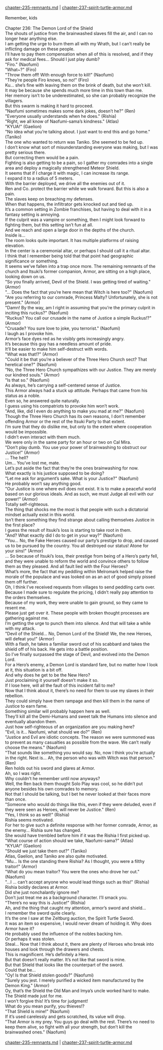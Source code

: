 [chapter-235-remnants.md](./chapter-235-remnants.md) | [chapter-237-spirit-turtle-armor.md](./chapter-237-spirit-turtle-armor.md) <br/>
<br/>
Remember, kids<br/>
<br/>
Chapter 236: The Demon Lord of the Shield<br/>
The shouts of justice from the brainwashed slaves fill the air, and I can no longer hear anything else.<br/>
I am getting the urge to burn them all with my Wrath, but I can’t really be inflicting damage on these people.<br/>
I’ll have to pay them compensation when all of this is resolved, and if they ask for medical fees… Should I just play dumb?<br/>
"Firo." (Naofumi)<br/>
"What~?" (Firo)<br/>
"Throw them off! With enough force to kill!" (Naofumi)<br/>
"They’re people Firo knows, so no!" (Firo)<br/>
Ku… she’s fine with leaving them on the brink of death, but she won’t kill.<br/>
It may be because she spends much more time in this town than me.<br/>
Her memory isn’t to be underestimated, so she can probably recognize the villagers.<br/>
But this swarm is making it hard to proceed.<br/>
"Naofumi sometimes makes some dark jokes, doesn’t he?" (Ren)<br/>
"Everyone usually understands when he does." (Rishia)<br/>
"Right, we all know of Naofumi-sama’s kindness." (Atlas)<br/>
"KYUA!" (Gaelion)<br/>
"No idea what you’re talking about. I just want to end this and go home." (Taniko)<br/>
The one who wanted to return was Taniko. She seemed to be fed up.<br/>
I don’t know what sort of misunderstanding everyone was making, but I was pretty serious there.<br/>
But correcting them would be a pain.<br/>
Fighting is also getting to be a pain, so I gather my comrades into a single area and deploy a magically strengthened Meteor Shield.<br/>
It seems that if I charge it with magic, I can increase its range.<br/>
I expand it to a radius of 5 meters.<br/>
With the barrier deployed, we drive all the enemies out of it.<br/>
Ren and Co. protect the barrier while we walk forward. But this is also a pain.<br/>
The slaves keep on breaching my defenses.<br/>
When that happens, the infiltrator gets knocked out and tied up.<br/>
It’s a common setting in Zombie franchises, but having to deal with it in a fantasy setting is annoying.<br/>
If the culprit was a vampire or something, then I might look forward to fighting them, but this setting isn’t fun at all.<br/>
And we reach and open a large door in the depths of the church.<br/>
Inside is…<br/>
The room looks quite important. It has multiple platforms of raising elevation.<br/>
In the center is a ceremonial altar, or perhaps I should call it a ritual altar.<br/>
I think that I remember being told that that point had geographic significance or something.<br/>
It seems we’ve fallen into a trap once more. The remaining remnants of the church and Itsuki’s former companion, Armor, are sitting on a high place, looking down on us.<br/>
"So you finally arrived, Devil of the Shield. I was getting tired of waiting." (Armor)<br/>
"… Does the fact that you’re here mean that Witch is here too?" (Naofumi)<br/>
"Are you referring to our comrade, Princess Malty? Unfortunately, she is not present." (Armor)<br/>
"Damn! By the way, am I right in assuming that you’re the primary culprit in inciting this ruckus?" (Naofumi)<br/>
"Ruckus? You call our crusade in the name of Justice a simple Ruckus!?" (Armor)<br/>
"Crusade? You sure love to joke, you terrorist." (Naofumi)<br/>
I laugh as I provoke him.<br/>
Armor’s face dyes red as he visibly gets increasingly angry.<br/>
It’s because this guy has a needless amount of pride.<br/>
It’ll be easier to make him self-destruct with words.<br/>
"What was that!?" (Armor)<br/>
"Could it be that you’re a believer of the Three Hero Church sect? That heretical one?" (Naofumi)<br/>
"No, the Three Hero Church sympathizes with our Justice. They are merely our kindred souls." (Armor)<br/>
"Is that so." (Naofumi)<br/>
As always, he’s carrying a self-centered sense of Justice.<br/>
This Armor always had a stuck up attitude. Perhaps that came from his status as a noble.<br/>
Even so, he answered quite naturally.<br/>
I guess using his compatriots to provoke him won’t work.<br/>
"And, like, did I even do anything to make you mad at me?" (Naofumi)<br/>
Though the Three Hero Church has its own reasons, I don’t remember offending Armor or the rest of the Itsuki Party to that extent.<br/>
I’m sure that they do dislike me, but only to the extent where cooperation would be impossible.<br/>
I didn’t even interact with them much.<br/>
We were only in the same party for an hour or two on Cal Mira.<br/>
"Don’t play dumb. You use your power of brainwashing to obstruct our Justice!" (Armor)<br/>
… The hell?<br/>
Um… You’ve lost me, mate.<br/>
Let’s put aside the fact that they’re the ones brainwashing for now.<br/>
What exactly is his justice supposed to be doing?<br/>
"Let me ask for argument’s sake. What is your Justice?" (Naofumi)<br/>
He probably won’t say anything good.<br/>
"Our Justice is one where evil does not exist. It is to make a peaceful world based on our glorious ideals. And as such, we must Judge all evil with our power!" (Armor)<br/>
Totally self-righteous.<br/>
The thing that shocks me the most is that people with such a dictatorial mindset actually exist in this world.<br/>
Isn’t there something they find strange about calling themselves Justice in the first place?<br/>
I guess the result of Itsuki’s loss is starting to take root in them.<br/>
"And? What exactly did I do to get in your way?" (Naofumi)<br/>
"You… No, the Fake Heroes caused our party’s prestige to drop, and caused us to be pursued by the country. You all destroyed our status! Atone for your sins!" (Armor)<br/>
… So because of Itsuki’s loss, their prestige from being of a Hero’s party fell, and they were unable to reform the world and convince others to follow them as they pleased. And all fault lied with the Four Heroes?<br/>
What’s more, the fact that my peddling within Melromark helped raise the morale of the populace and was looked on as an act of good simply pissed them off further.<br/>
Oh, I think I’ve received requests from villages to send peddling carts over.<br/>
Because I made sure to regulate the pricing, I didn’t really pay attention to the orders themselves.<br/>
Because of my work, they were unable to gain ground, so they came to resent me.<br/>
Please just get over it. These people with broken thought processes are gathering against me.<br/>
I’m getting the urge to punch them into silence. And that will take a while with my attack.<br/>
"Devil of the Shield… No, Demon Lord of the Shield! We, the new Heroes, will defeat you!" (Armor)<br/>
With a flash, he takes a familiar sword out of his scabbard and takes the shield off of his back. He gets into a battle position.<br/>
So I’ve finally surpassed the stage of Devil, and evolved into the Demon Lord.<br/>
For a Hero’s enemy, a Demon Lord is standard fare, but no matter how I look at it, this situation is a bit off.<br/>
And why does he get to be the New Hero?<br/>
Just proclaiming it yourself doesn’t make it so.<br/>
If I lose here, will all the fault of this incident fall to me?<br/>
Now that I think about it, there’s no need for them to use my slaves in their rebellion.<br/>
They could simply have them rampage and then kill them in the name of Justice to earn fame.<br/>
Something similar will probably happen here as well.<br/>
They’ll kill all the Demi-Humans and sweet talk the Humans into silence and eventually abandon them.<br/>
Just how self-righteous of an organization are you making here?<br/>
"Evil, is it… Naofumi, what should we do?" (Ren)<br/>
"Justice and Evil are idiotic concepts. The reason we were summoned was to prevent as many casualties as possible from the wave. We can’t really choose the means." (Naofumi)<br/>
"That sounds like something you would say. No, now I think you’re actually in the right. Next is… Ah, the person who was with Witch was that person." (Ren)<br/>
Ren holds out his sword and glares at Armor.<br/>
Ah, so I was right.<br/>
Why couldn’t he remember until now anyways?<br/>
Well, the Ren back them thought Solo Play was cool, so he didn’t put anyone besides his own comrades to memory.<br/>
Not that I should be talking, but I bet he never looked at their faces more than once.<br/>
"Someone who would do things like this, even if they were deluded, even if they were seen as Heroes, will never be Justice." (Ren)<br/>
"Yes, I think so as well!" (Rishia)<br/>
Rishia seems motivated.<br/>
For her to give such a definite response with her former comrade, Armor, as the enemy… Rishia sure has changed.<br/>
She would have trembled before him if it was the Rishia I first picked up.<br/>
"What course of action should we take, Naofumi-sama?" (Atlas)<br/>
"KYUA!" (Gaelion)<br/>
"Should we just take them out?" (Taniko)<br/>
Atlas, Gaelion, and Taniko are also quite motivated.<br/>
"Mu… Is the one standing there Rishia? As I thought, you were a filthy traitor!" (Armor)<br/>
"What do you mean traitor? You were the ones who drove her out." (Naofumi)<br/>
"…I … can’t accept anyone who would lead things such as this!" (Rishia)<br/>
Rishia boldly declares at Armor.<br/>
Did she just nonchalantly ignore me?<br/>
Don’t just treat me as a background character. I’ll smack you.<br/>
"There’s no way this is Justice!" (Rishia)<br/>
Ah, and the thing that caught my attention, armor’s sword and shield…<br/>
I remember the sword quite clearly.<br/>
It’s the one I saw at the Zeltburg auction, the Spirit Turtle Sword.<br/>
It was an item so expensive, I would never dream of holding it. Why does Armor have it?<br/>
He probably used the influence of the nobles backing him.<br/>
Or perhaps it was stolen.<br/>
Steal… Now that I think about it, there are plenty of Heroes who break into houses and look through the drawers and chests.<br/>
This is magnificent. He’s definitely a Hero.<br/>
But that doesn’t really matter. It’s not like that sword is mine.<br/>
But that Shield that looks like the counterpart of the sword.<br/>
Could that be…<br/>
"Oy! Is that Shield stolen goods?" (Naofumi)<br/>
"Surely you jest. I merely purified a wicked item manufactured by the Demon King." (Armor)<br/>
Oy, that’s the Shield the Old Man and Imya’s uncle worked hard to make. The Shield made just for me.<br/>
I won’t forgive this! It’s time for judgment!<br/>
What do you mean purify, you thieves!?<br/>
"That Shield is mine!" (Naofumi)<br/>
If it’s used carelessly and gets scratched, its value will drop.<br/>
"That Armor is my prey. You guys go deal with the rest. There’s no need to keep them alive, so fight with all your strength, but don’t kill the brainwashed ones." (Naofumi)<br/>
<br/>
[chapter-235-remnants.md](./chapter-235-remnants.md) | [chapter-237-spirit-turtle-armor.md](./chapter-237-spirit-turtle-armor.md) <br/>
